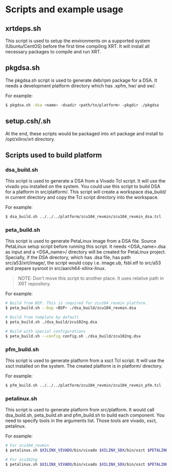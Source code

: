 Scripts and example usage
=========================

## xrtdeps.sh
This script is used to setup the environments on a supported system (Ubuntu/CentOS) before the first time compiling XRT.
It will install all necessary packages to compile and run XRT.

## pkgdsa.sh
The pkgdsa.sh script is used to generate deb/rpm package for a DSA.
It needs a development platform directory which has .xpfm, hw/ and sw/.

For example:
``` bash
$ pkgdsa.sh -dsa <name> -dsadir <path/to/platform> -pkgdir ./pkgdsa
```

## setup.csh/.sh
At the end, these scripts would be packaged into xrt package and install to /opt/xilinx/xrt directory.

## Scripts used to build platform

### dsa\_build.sh
This script is used to generate a DSA from a Vivado Tcl script. It will use the vivado you installed on the system.
You could use this script to build DSA for a platform in src/platform/.
This script will create a workspace dsa\_build/ in current directory and copy the Tcl script directory into the workspace.

For example:
```bash
$ dsa_build.sh ../../../platform/zcu104_revmin/zcu104_revmin_dsa.tcl
```

### peta\_build.sh
This script is used to generate PetaLinux image from a DSA file. Source PetaLinux setup script before running this script.
It needs \<DSA\_name\>.dsa as input and a \<DSA\_name\>/ directory will be created for PetaLinux project.
Specially, if the DSA directory, which has .dsa file, has path src/a53/xrt/image/, the script would copy i.e. image.ub, fsbl.elf to src/a53 and prepare sysroot in src/aarch64-xilinx-linux.
> NOTE: Don't move this script to another place. It uses relative path in XRT repository.

For example:
```bash
# Build from BSP. This is required for zcu104_revmin platform.
$ peta_build.sh --bsp <BSP> ./dsa_build/zcu104_revmin.dsa

# Build from template by default
$ peta_build.sh ./dsa_build/zcu102ng.dsa

# Build with special configurations
$ peta_build.sh --config config.sh ./dsa_build/zcu102ng.dsa
```

### pfm\_build.sh
This script is used to generate platform from a xsct Tcl script. It will use the xsct installed on the system.
The created platform is in platform/ directory.

For example:
```bash
$ pfm_build.sh ../../../platform/zcu104_revmin/zcu104_revmin_pfm.tcl
```

### petalinux.sh
This script is used to generate platform from src/platform.
It would call dsa\_build.sh, peta\_build.sh and pfm\_build.sh to build each component.
You need to specify tools in the arguments list. Those tools are vivado, xsct, petalinux.

For example:
```bash
# For zcu104_revmin
$ petalinux.sh $XILINX_VIVADO/bin/vivado $XILINX_SDX/bin/xsct $PETALINUX zcu104_revmin <XRT_REPO_PATH> <BSP>

# For zcu102ng
$ petalinux.sh $XILINX_VIVADO/bin/vivado $XILINX_SDX/bin/xsct $PETALINUX zcu102ng <XRT_REPO_PATH>
```
